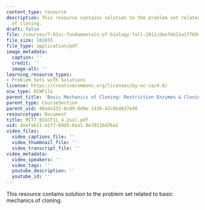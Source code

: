 ```yaml
---
content_type: resource
description: This resource contains solution to the problem set related to basic mechanics
  of cloning.
draft: false
file: /courses/7-01sc-fundamentals-of-biology-fall-2011/deefeb11a1f769d5bea18e7011bd76a1_MIT7_01SCF11_4.2sol.pdf
file_size: 181655
file_type: application/pdf
image_metadata:
  caption: ''
  credit: ''
  image-alt: ''
learning_resource_types:
- Problem Sets with Solutions
license: https://creativecommons.org/licenses/by-nc-sa/4.0/
ocw_type: OCWFile
parent_title: 'Basic Mechanics of Cloning: Restriction Enzymes & Cloning Vectors'
parent_type: CourseSection
parent_uid: 48a4a332-6cd9-0d0e-1436-d2c0b4637e30
resourcetype: Document
title: MIT7_01SCF11_4.2sol.pdf
uid: deefeb11-a1f7-69d5-bea1-8e7011bd76a1
video_files:
  video_captions_file: ''
  video_thumbnail_file: ''
  video_transcript_file: ''
video_metadata:
  video_speakers: ''
  video_tags: ''
  youtube_description: ''
  youtube_id: ''
---
```

This resource contains solution to the problem set related to basic mechanics of cloning.